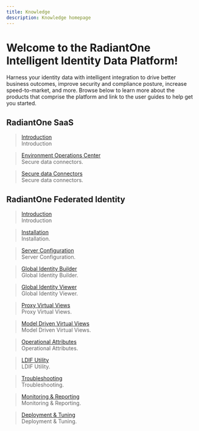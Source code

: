 ```yaml
---
title: Knowledge
description: Knowledge homepage
---
```


# Welcome to the RadiantOne Intelligent Identity Data Platform!

Harness your identity data with intelligent integration to drive better business outcomes, improve security and compliance posture, increase speed-to-market, and more. Browse below to learn more about the products that comprise the platform and link to the user guides to help get you started.

## RadiantOne SaaS

<section>
  
  > [Introduction](/)  
  > Introduction
  
  > [Environment Operations Center](/)  
  > Secure data connectors.

  > [Secure data Connectors](/)  
  > Secure data connectors.
   
</section>


## RadiantOne Federated Identity

<section>
  
  > [Introduction](/architect-guide/preface)  
  > Introduction
  
  > [Installation](/)  
  > Installation.

  > [Server Configuration](/sys-admin-guide/introduction)  
  > Server Configuration.
  
  > [Global Identity Builder](/global-identity-builder-guide/introduction)  
  > Global Identity Builder.
  
  > [Global Identity Viewer](/)  
  > Global Identity Viewer.
  
  > [Proxy Virtual Views](/)  
  > Proxy Virtual Views.

  > [Model Driven Virtual Views](/)  
  > Model Driven Virtual Views.
  
  > [Operational Attributes](/)  
  > Operational Attributes.
  
  > [LDIF Utility](/)  
  > LDIF Utility.
  
  > [Troubleshooting](/logging-and-troubleshooting-guide/01-overview)  
  > Troubleshooting.
  
  > [Monitoring & Reporting](/monitoring-and-reporting-guide/01-monitoring)  
  > Monitoring & Reporting.
  
  > [Deployment & Tuning](/deployment-and-tuning-guide/00-preface)  
  > Deployment & Tuning.
  
</section>

